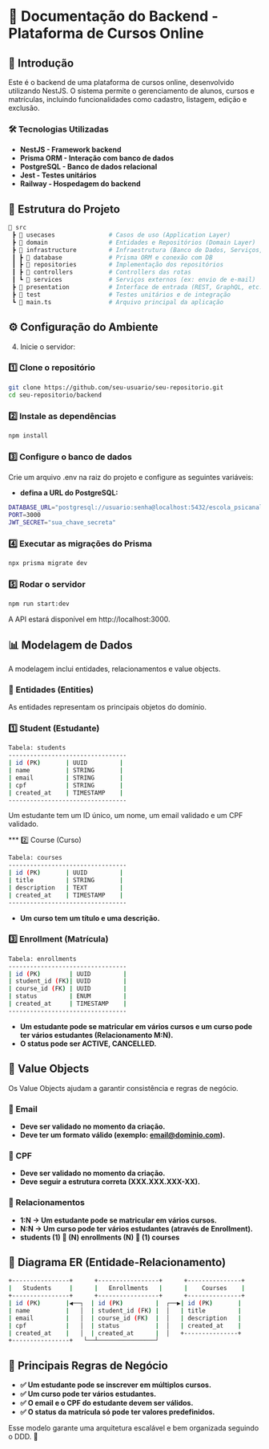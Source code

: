 # 📌 Documentação do Backend - Plataforma de Cursos Online

## 📖 Introdução
Este é o backend de uma plataforma de cursos online, desenvolvido utilizando NestJS. O sistema permite o gerenciamento de alunos, cursos e matrículas, incluindo funcionalidades como cadastro, listagem, edição e exclusão.
### **🛠 Tecnologias Utilizadas**
- **NestJS - Framework backend**
- **Prisma ORM - Interação com banco de dados**
- **PostgreSQL - Banco de dados relacional**
- **Jest - Testes unitários**
- **Railway - Hospedagem do backend**

## 📂 Estrutura do Projeto
```bash
📂 src
 ┣ 📂 usecases               # Casos de uso (Application Layer)
 ┣ 📂 domain                 # Entidades e Repositórios (Domain Layer)
 ┣ 📂 infrastructure         # Infraestrutura (Banco de Dados, Serviços, etc.)
 ┃ ┣ 📂 database             # Prisma ORM e conexão com DB
 ┃ ┣ 📂 repositories         # Implementação dos repositórios
 ┃ ┣ 📂 controllers          # Controllers das rotas
 ┃ ┗ 📂 services             # Serviços externos (ex: envio de e-mail)
 ┣ 📂 presentation           # Interface de entrada (REST, GraphQL, etc.)
 ┣ 📂 test                   # Testes unitários e de integração
 ┗ 📜 main.ts                # Arquivo principal da aplicação

```

## **⚙️ Configuração do Ambiente**

4. Inicie o servidor:

### 1️⃣ Clone o repositório
```bash
git clone https://github.com/seu-usuario/seu-repositorio.git
cd seu-repositorio/backend
```

### 2️⃣ Instale as dependências
```bash 
npm install
```

### 3️⃣ Configure o banco de dados
Crie um arquivo .env na raiz do projeto e configure as seguintes variáveis:
 - **defina a URL do PostgreSQL:**
 ```bash 
 DATABASE_URL="postgresql://usuario:senha@localhost:5432/escola_psicanalise"
 PORT=3000
 JWT_SECRET="sua_chave_secreta"
 ```
### 4️⃣ Executar as migrações do Prisma
```bash
npx prisma migrate dev
```

### 5️⃣ Rodar o servidor
```bash
npm run start:dev
```
A API estará disponível em http://localhost:3000.

## 📊 Modelagem de Dados
A modelagem inclui entidades, relacionamentos e value objects.

### **🔹 Entidades (Entities)**
As entidades representam os principais objetos do domínio.

### 1️⃣ Student (Estudante)

```bash
Tabela: students
---------------------------------
| id (PK)       | UUID         |
| name          | STRING       |
| email         | STRING       |
| cpf           | STRING       |
| created_at    | TIMESTAMP    |
---------------------------------
```
Um estudante tem um ID único, um nome, um email validado e um CPF validado.

*** 2️⃣ Course (Curso)

```bash
Tabela: courses
---------------------------------
| id (PK)       | UUID         |
| title         | STRING       |
| description   | TEXT         |
| created_at    | TIMESTAMP    |
---------------------------------
```
- **Um curso tem um título e uma descrição.**

### 3️⃣ Enrollment (Matrícula)
```bash
Tabela: enrollments
---------------------------------
| id (PK)        | UUID         |
| student_id (FK)| UUID         |
| course_id (FK) | UUID         |
| status         | ENUM         |
| created_at     | TIMESTAMP    |
---------------------------------
```
- **Um estudante pode se matricular em vários cursos e um curso pode ter vários estudantes (Relacionamento M:N).**
- **O status pode ser ACTIVE, CANCELLED.**

## 🔹 Value Objects
Os Value Objects ajudam a garantir consistência e regras de negócio.

### 📌 Email
-  **Deve ser validado no momento da criação.**
-  **Deve ter um formato válido (exemplo: email@dominio.com).**

### 📌 CPF
- **Deve ser validado no momento da criação.**
- **Deve seguir a estrutura correta (XXX.XXX.XXX-XX).**

### 🔹 Relacionamentos
- **1:N → Um estudante pode se matricular em vários cursos.**
- **N:N → Um curso pode ter vários estudantes (através de Enrollment).**
- **students (1) 🔁 (N) enrollments (N) 🔁 (1) courses**

## 🎯 Diagrama ER (Entidade-Relacionamento)

```bash
+----------------+      +-----------------+      +---------------+
|   Students     |      |   Enrollments   |      |    Courses    |
+----------------+      +-----------------+      +---------------+
| id (PK)       |◀──┐  | id (PK)         |  ┌──▶| id (PK)       |
| name          |   │  | student_id (FK) |  │   | title         |
| email         |   │  | course_id (FK)  |  │   | description   |
| cpf           |   │  | status          |  │   | created_at    |
| created_at    |   │  | created_at      |  │   +---------------+
+----------------+   └──┴────────────────┘
```

## 🚀 Principais Regras de Negócio
- **✅ Um estudante pode se inscrever em múltiplos cursos.**
- **✅ Um curso pode ter vários estudantes.**
- **✅ O email e o CPF do estudante devem ser válidos.**
- **✅ O status da matrícula só pode ter valores predefinidos.**

Esse modelo garante uma arquitetura escalável e bem organizada seguindo o DDD. 🚀

